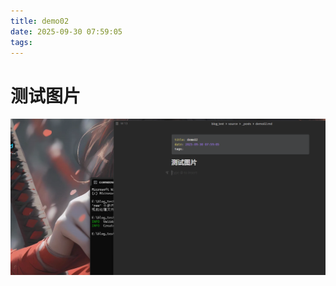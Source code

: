 ```yaml
---
title: demo02
date: 2025-09-30 07:59:05
tags:
---
```


# 测试图片

![](../images/demo02/2025-09-30-07-59-35-image.png)
